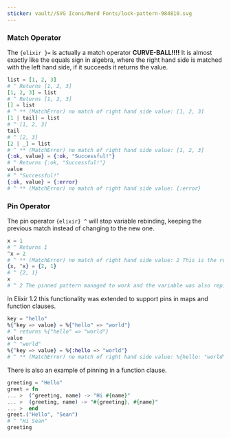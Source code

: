 ```yaml
---
sticker: vault//SVG Icons/Nerd Fonts/lock-pattern-984810.svg
---
```

### Match Operator
The `{elixir }=` is actually a match operator **CURVE-BALL!!!!** It is almost exactly like the equals sign in algebra, where the right hand side is matched with the left hand side, if it succeeds it returns the value. 

```elixir
list = [1, 2, 3]
# ^ Returns [1, 2, 3]
[1, 2, 3] = list
# ^ Returns [1, 2, 3]
[] = list
# ^ ** (MatchError) no match of right hand side value: [1, 2, 3]
[1 | tail] = list
# ^ [1, 2, 3]
tail
# ^ [2, 3]
[2 | _] = list
# ^ ** (MatchError) no match of right hand side value: [1, 2, 3]
{:ok, value} = {:ok, "Successful!"}
# ^ Returns {:ok, "Successful!"}
value 
# ^ "Successful!"
{:ok, value} = {:error}
# ^ ** (MatchError) no match of right hand side value: {:error}
```

### Pin Operator 
The pin operator `{elixir} ^` will stop variable rebinding, keeping the previous match instead of changing to the new one. 

```elixir
x = 1
# ^ Returns 1
^x = 2
# ^ ** (MatchError) no match of right hand side value: 2 This is the return because of how the previous value was x = 1. Instead of rebinding it was pinned to the previous match 
{x, ^x} = {2, 1}
# ^ {2, 1}
x
# ^ 2 The pinned pattern managed to work and the variable was also repinned
```
In Elixir 1.2 this functionality was extended to support pins in maps and function clauses. 
```elixir
key = "hello"
%{^key => value} = %{"hello" => "world"}
# ^ returns %{"hello" => "world"}
value
# ^ "world"
%{^key => value} = %{:hello => "world"}
# ^ ** (MatchError) no match of right hand side value: %{hello: "world"}
```

There is also an example of pinning in a function clause. 
```elixir
greeting = "Hello"
greet = fn
... >  (^greeting, name) -> "Hi #{name}"
... >  (greeting, name) -> "#{greeting}, #{name}"
... >  end
greet.("Hello", "Sean")
# ^ "Hi Sean"
greeting 

```